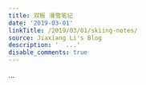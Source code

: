 ```yaml
---
title: 双板 滑雪笔记
date: '2019-03-01'
linkTitle: /2019/03/01/skiing-notes/
source: Jiaxiang Li's Blog
description: '  ...'
disable_comments: true
---
```

  ...